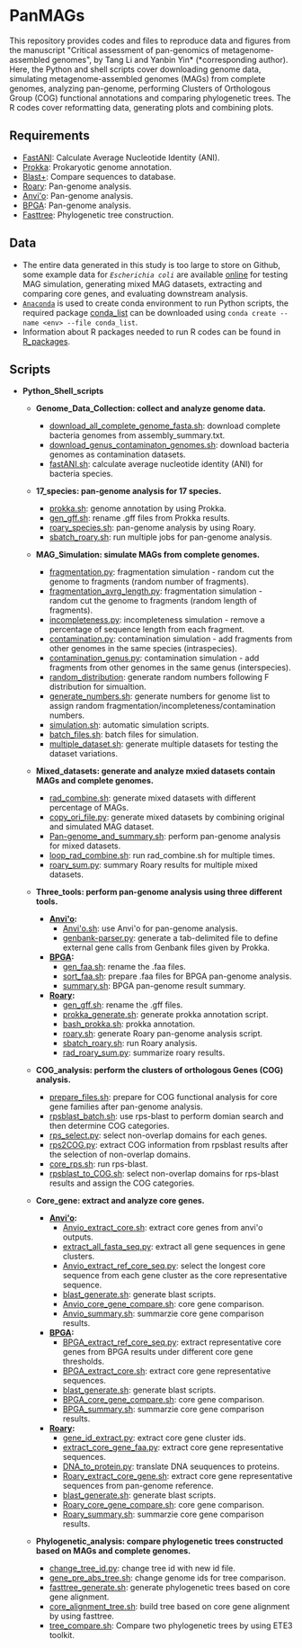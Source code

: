 # PanMAGs
This repository provides codes and files to reproduce data and figures from the manuscript "Critical assessment of pan-genomics of metagenome-assembled genomes", by Tang Li and Yanbin Yin* (*corresponding author). Here, the Python and shell scripts cover downloading genome data, simulating metagenome-assembled genomes (MAGs) from complete genomes, analyzing pan-genome, performing Clusters of Orthologous Group (COG) functional annotations and comparing phylogenetic trees. The R codes cover reformatting data, generating plots and combining plots. <br> 

## Requirements
* [FastANI](https://github.com/ParBLiSS/FastANI): Calculate Average Nucleotide Identity (ANI).
* [Prokka](https://github.com/tseemann/prokka): Prokaryotic genome annotation.
* [Blast+](https://github.com/ncbi/blast_plus_docs): Compare sequences to database.
* [Roary](https://github.com/sanger-pathogens/Roary): Pan-genome analysis.
* [Anvi'o](https://github.com/merenlab/anvio): Pan-genome analysis.
* [BPGA](https://github.com/jbadavis/bpga): Pan-genome analysis.
* [Fasttree](http://www.microbesonline.org/fasttree/): Phylogenetic tree construction.

## Data
* The entire data generated in this study is too large to store on Github, some example data for _`Escherichia coli`_ are available [online](https://bcb.unl.edu/PanMAGs/) for testing MAG simulation, generating mixed MAG datasets, extracting and comparing core genes, and evaluating downstream analysis.
* [`Anaconda`](https://www.anaconda.com/) is used to create conda environment to run Python scripts, the required package [conda_list](https://github.com/tli14/PanMAGs/blob/main/conda_list) can be downloaded using ```conda create --name <env> --file conda_list```.
* Information about R packages needed to run R codes can be found in [R_packages](https://github.com/tli14/PanMAGs/blob/main/R_packages).

## Scripts
* **Python_Shell_scripts**
  - **Genome_Data_Collection: collect and analyze genome data.**
    - [download_all_complete_genome_fasta.sh](https://github.com/tli14/PanMAGs/blob/main/Python_Shell_scripts/1.Genome_Data_Collection/download_all_complete_genome_fasta.sh): download complete bacteria genomes from assembly_summary.txt.
    - [download_genus_contaminaton_genomes.sh](https://github.com/tli14/PanMAGs/blob/main/Python_Shell_scripts/1.Genome_Data_Collection/download_genus_contaminaton_genomes.sh): download bacteria genomes as contamination datasets.
    - [fastANI.sh](https://github.com/tli14/PanMAGs/blob/main/Python_Shell_scripts/1.Genome_Data_Collection/fastANI.sh): calculate average nucleotide identity (ANI) for bacteria species.<br> 

  - **17_species: pan-genome analysis for 17 species.**
    - [prokka.sh](https://github.com/tli14/PanMAGs/blob/main/Python_Shell_scripts/2.17_species/prokka.sh): genome annotation by using Prokka.
    - [gen_gff.sh](https://github.com/tli14/PanMAGs/blob/main/Python_Shell_scripts/2.17_species/gen_gff.sh): rename .gff files from Prokka results.
    - [roary_species.sh](https://github.com/tli14/PanMAGs/blob/main/Python_Shell_scripts/2.17_species/roary_species.sh): pan-genome analysis by using Roary.
    - [sbatch_roary.sh](https://github.com/tli14/PanMAGs/blob/main/Python_Shell_scripts/2.17_species/sbatch_roary.sh): run multiple jobs for pan-genome analysis.<br> 

  - **MAG_Simulation: simulate MAGs from complete genomes.**
    - [fragmentation.py](https://github.com/tli14/PanMAGs/blob/main/Python_Shell_scripts/3.MAG_Simulation/fragmentation.py): fragmentation simulation - random cut the genome to fragments (random number of fragments).
    - [fragmentation_avrg_length.py](https://github.com/tli14/PanMAGs/blob/main/Python_Shell_scripts/3.MAG_Simulation/fragmentation_avrg_length.py): fragmentation simulation - random cut the genome to fragments (random length of fragments).
    - [incompleteness.py](https://github.com/tli14/PanMAGs/blob/main/Python_Shell_scripts/3.MAG_Simulation/incompleteness.py): incompleteness simulation - remove a percentage of sequence length from each fragment.
    - [contamination.py](https://github.com/tli14/PanMAGs/blob/main/Python_Shell_scripts/3.MAG_Simulation/contamination.py): contamination simulation - add fragments from other genomes in the same species (intraspecies).
    - [contamination_genus.py](https://github.com/tli14/PanMAGs/blob/main/Python_Shell_scripts/3.MAG_Simulation/contamination_genus.py): contamination simulation - add fragments from other genomes in the same genus (interspecies).
    - [random_distribution](https://github.com/tli14/PanMAGs/tree/main/Python_Shell_scripts/3.MAG_Simulation/random_distribution): generate random numbers following F distribution for simualtion. 
    - [generate_numbers.sh](https://github.com/tli14/PanMAGs/blob/main/Python_Shell_scripts/3.MAG_Simulation/generate_numbers.sh): generate numbers for genome list to assign random fragmentation/incompleteness/contamination numbers.
    - [simulation.sh](https://github.com/tli14/PanMAGs/blob/main/Python_Shell_scripts/3.MAG_Simulation/simulation.sh): automatic simulation scripts.
    - [batch_files.sh](https://github.com/tli14/PanMAGs/blob/main/Python_Shell_scripts/3.MAG_Simulation/batch_files.sh): batch files for simulation.
    - [multiple_dataset.sh](https://github.com/tli14/PanMAGs/blob/main/Python_Shell_scripts/3.MAG_Simulation/multiple_dataset.sh): generate multiple datasets for testing the dataset variations.<br> 

  - **Mixed_datasets: generate and analyze mxied datasets contain MAGs and complete genomes.**
    - [rad_combine.sh](https://github.com/tli14/PanMAGs/blob/main/Python_Shell_scripts/4.Mixed_datasets/rad_combine.sh): generate mixed datasets with different percentage of MAGs.
    - [copy_ori_file.py](https://github.com/tli14/PanMAGs/blob/main/Python_Shell_scripts/4.Mixed_datasets/copy_ori_file.py): generate mixed datasets by combining original and simulated MAG dataset.
    - [Pan-genome_and_summary.sh](https://github.com/tli14/PanMAGs/blob/main/Python_Shell_scripts/4.Mixed_datasets/Pan-genome_and_summary.sh): perform pan-genome analysis for mixed datasets.
    - [loop_rad_combine.sh](https://github.com/tli14/PanMAGs/blob/main/Python_Shell_scripts/4.Mixed_datasets/loop_rad_combine.sh): run rad_combine.sh for multiple times.
    - [roary_sum.py](https://github.com/tli14/PanMAGs/blob/main/Python_Shell_scripts/4.Mixed_datasets/roary_sum.py): summary Roary results for multiple mixed datasets.<br> 

  - **Three_tools: perform pan-genome analysis using three different tools.**
    - **[Anvi'o](https://github.com/tli14/PanMAGs/tree/main/Python_Shell_scripts/5.Three_tools/Anvi'o):**
      - [Anvi'o.sh](https://github.com/tli14/PanMAGs/blob/main/Python_Shell_scripts/5.Three_tools/Anvi'o/Anvi'o.sh): use Anvi'o for pan-genome analysis.
      - [genbank-parser.py](https://github.com/tli14/PanMAGs/blob/main/Python_Shell_scripts/5.Three_tools/Anvi'o/genbank-parser.py): generate a tab-delimited file to define external gene calls from Genbank files given by Prokka.
    - **[BPGA](https://github.com/tli14/PanMAGs/tree/main/Python_Shell_scripts/5.Three_tools/BPGA):**
      - [gen_faa.sh](https://github.com/tli14/PanMAGs/blob/main/Python_Shell_scripts/5.Three_tools/BPGA/gen_faa.sh): rename the .faa files.
      - [sort_faa.sh](https://github.com/tli14/PanMAGs/blob/main/Python_Shell_scripts/5.Three_tools/BPGA/sort_faa.sh): prepare .faa files for BPGA pan-genome analysis.
      - [summary.sh](https://github.com/tli14/PanMAGs/blob/main/Python_Shell_scripts/5.Three_tools/BPGA/summary.sh): BPGA pan-genome result summary.
    - **[Roary](https://github.com/tli14/PanMAGs/tree/main/Python_Shell_scripts/5.Three_tools/Roary):**
      - [gen_gff.sh](https://github.com/tli14/PanMAGs/blob/main/Python_Shell_scripts/5.Three_tools/Roary/gen_gff.sh): rename the .gff files.
      - [prokka_generate.sh](https://github.com/tli14/PanMAGs/blob/main/Python_Shell_scripts/5.Three_tools/Roary/prokka_generate.sh): generate prokka annotation script.
      - [bash_prokka.sh](https://github.com/tli14/PanMAGs/blob/main/Python_Shell_scripts/5.Three_tools/Roary/bash_prokka.sh): prokka annotation.
      - [roary.sh](https://github.com/tli14/PanMAGs/blob/main/Python_Shell_scripts/5.Three_tools/Roary/roary.sh): generate Roary pan-genome analysis script.
      - [sbatch_roary.sh](https://github.com/tli14/PanMAGs/blob/main/Python_Shell_scripts/5.Three_tools/Roary/sbatch_roary.sh): run Roary analysis.
      - [rad_roary_sum.py](https://github.com/tli14/PanMAGs/blob/main/Python_Shell_scripts/5.Three_tools/Roary/rad_roary_sum.py): summarize roary results.<br>

  - **COG_analysis: perform the clusters of orthologous Genes (COG) analysis.**
    - [prepare_files.sh](https://github.com/tli14/PanMAGs/blob/main/Python_Shell_scripts/6.COG_analysis/prepare_files.sh): prepare for COG functional analysis for core gene families after pan-genome analysis.
    - [rpsblast_batch.sh](https://github.com/tli14/PanMAGs/blob/main/Python_Shell_scripts/6.COG_analysis/rpsblast_batch.sh): use rps-blast to perform domian search and then determine COG categories.
    - [rps_select.py](https://github.com/tli14/PanMAGs/blob/main/Python_Shell_scripts/6.COG_analysis/rps_select.py): select non-overlap domains for each genes.
    - [rps2COG.py](https://github.com/tli14/PanMAGs/blob/main/Python_Shell_scripts/6.COG_analysis/rps2COG.py): extract COG information from rpsblast results after the selection of non-overlap domains.
    - [core_rps.sh](https://github.com/tli14/PanMAGs/blob/main/Python_Shell_scripts/6.COG_analysis/core_rps.sh): run rps-blast.
    - [rpsblast_to_COG.sh](https://github.com/tli14/PanMAGs/blob/main/Python_Shell_scripts/6.COG_analysis/rpsblast_to_COG.sh): select non-overlap domains for rps-blast results and assign the COG categories.<br>

  - **Core_gene: extract and analyze core genes.**
    - **[Anvi'o](https://github.com/tli14/PanMAGs/tree/main/Python_Shell_scripts/7.Core_gene/Anvi'o):**
      - [Anvio_extract_core.sh](https://github.com/tli14/PanMAGs/blob/main/Python_Shell_scripts/7.Core_gene/Anvi'o/Anvio_extract_core.sh): extract core genes from anvi'o outputs.
      - [extract_all_fasta_seq.py](https://github.com/tli14/PanMAGs/blob/main/Python_Shell_scripts/7.Core_gene/Anvi'o/extract_all_fasta_seq.py): extract all gene sequences in gene clusters.
      - [Anvio_extract_ref_core_seq.py](https://github.com/tli14/PanMAGs/blob/main/Python_Shell_scripts/7.Core_gene/Anvi'o/Anvio_extract_ref_core_seq.py): select the longest core sequence from each gene cluster as the core representative sequence.
      - [blast_generate.sh](https://github.com/tli14/PanMAGs/blob/main/Python_Shell_scripts/7.Core_gene/Anvi'o/blast_generate.sh): generate blast scripts.
      - [Anvio_core_gene_compare.sh](https://github.com/tli14/PanMAGs/blob/main/Python_Shell_scripts/7.Core_gene/Anvi'o/Anvio_core_gene_compare.sh): core gene comparison.
      - [Anvio_summary.sh](https://github.com/tli14/PanMAGs/blob/main/Python_Shell_scripts/7.Core_gene/Anvi'o/Anvio_summary.sh): summarzie core gene comparison results.
    - **[BPGA](https://github.com/tli14/PanMAGs/tree/main/Python_Shell_scripts/7.Core_gene/BPGA):**
      - [BPGA_extract_ref_core_seq.py](https://github.com/tli14/PanMAGs/blob/main/Python_Shell_scripts/7.Core_gene/BPGA/BPGA_extract_ref_core_seq.py): extract representative core genes from BPGA results under different core gene thresholds.
      - [BPGA_extract_core.sh](https://github.com/tli14/PanMAGs/blob/main/Python_Shell_scripts/7.Core_gene/BPGA/BPGA_extract_core.sh): extract core gene representative sequences.
      - [blast_generate.sh](https://github.com/tli14/PanMAGs/blob/main/Python_Shell_scripts/7.Core_gene/BPGA/blast_generate.sh): generate blast scripts.
      - [BPGA_core_gene_compare.sh](https://github.com/tli14/PanMAGs/blob/main/Python_Shell_scripts/7.Core_gene/BPGA/BPGA_core_gene_compare.sh): core gene comparison.
      - [BPGA_summary.sh](https://github.com/tli14/PanMAGs/blob/main/Python_Shell_scripts/7.Core_gene/BPGA/BPGA_summary.sh): summarzie core gene comparison results.
    - **[Roary](https://github.com/tli14/PanMAGs/tree/main/Python_Shell_scripts/7.Core_gene/Roary):**
      - [gene_id_extract.py](https://github.com/tli14/PanMAGs/blob/main/Python_Shell_scripts/7.Core_gene/Roary/gene_id_extract.py): extract core gene cluster ids.
      - [extract_core_gene_faa.py](https://github.com/tli14/PanMAGs/blob/main/Python_Shell_scripts/7.Core_gene/Roary/extract_core_gene_faa.py): extract core gene representative sequences.
      - [DNA_to_protein.py](https://github.com/tli14/PanMAGs/blob/main/Python_Shell_scripts/7.Core_gene/Roary/DNA_to_protein.py): translate DNA seuquences to proteins.
      - [Roary_extract_core_gene.sh](https://github.com/tli14/PanMAGs/blob/main/Python_Shell_scripts/7.Core_gene/Roary/Roary_extract_core_gene.sh): extract core gene representative sequences from pan-genome reference.
      - [blast_generate.sh](https://github.com/tli14/PanMAGs/blob/main/Python_Shell_scripts/7.Core_gene/Roary/blast_generate.sh): generate blast scripts.
      - [Roary_core_gene_compare.sh](https://github.com/tli14/PanMAGs/blob/main/Python_Shell_scripts/7.Core_gene/Roary/Roary_core_gene_compare.sh): core gene comparison.
      - [Roary_summary.sh](https://github.com/tli14/PanMAGs/blob/main/Python_Shell_scripts/7.Core_gene/Roary/Roary_summary.sh): summarzie core gene comparison results.<br>

  - **Phylogenetic_analysis: compare phylogenetic trees constructed based on MAGs and complete genomes.**
    - [change_tree_id.py](https://github.com/tli14/PanMAGs/blob/main/Python_Shell_scripts/8.Phylogenetic_analysis/change_tree_id.py): change tree id with new id file.
    - [gene_pre_abs_tree.sh](https://github.com/tli14/PanMAGs/blob/main/Python_Shell_scripts/8.Phylogenetic_analysis/gene_pre_abs_tree.sh): change genome ids for tree comparison.
    - [fasttree_generate.sh](https://github.com/tli14/PanMAGs/blob/main/Python_Shell_scripts/8.Phylogenetic_analysis/fasttree_generate.sh): generate  phylogenetic trees based on core gene alignment.
    - [core_alignment_tree.sh](https://github.com/tli14/PanMAGs/blob/main/Python_Shell_scripts/8.Phylogenetic_analysis/core_alignment_tree.sh): build tree based on core gene alignment by using fasttree.
    - [tree_compare.sh](https://github.com/tli14/PanMAGs/blob/main/Python_Shell_scripts/8.Phylogenetic_analysis/tree_compare.sh): Compare two phylogenetic trees by using ETE3 toolkit.<br>

